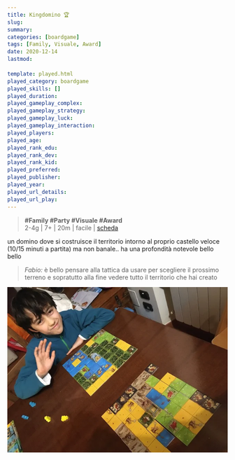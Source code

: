 ```yaml
---
title: Kingdomino 🏆
slug: 
summary: 
categories: [boardgame]
tags: [Family, Visuale, Award]
date: 2020-12-14
lastmod: 

template: played.html
played_category: boardgame
played_skills: []
played_duration: 
played_gameplay_complex: 
played_gameplay_strategy: 
played_gameplay_luck: 
played_gameplay_interaction: 
played_players: 
played_age: 
played_rank_edu: 
played_rank_dev: 
played_rank_kid: 
played_preferred: 
played_publisher: 
played_year: 
played_url_details: 
played_url_play: 
---
```


> **#Family #Party #Visuale #Award**   
> 2-4g | 7+ | 20m | facile | [scheda](https://boardgamegeek.com/boardgame/204583/kingdomino)  

un domino dove si costruisce il territorio intorno al proprio castello
veloce (10/15 minuti a partita) ma non banale.. ha una profondità notevole
bello bello

> *Fabio:*
> è bello pensare alla tattica da usare per scegliere il prossimo terreno e sopratutto alla fine vedere tutto il territorio che hai creato

![](img/kingdomino.webp)

